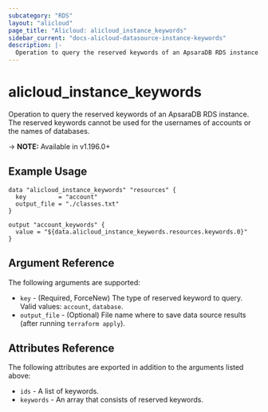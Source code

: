 ```yaml
---
subcategory: "RDS"
layout: "alicloud"
page_title: "Alicloud: alicloud_instance_keywords"
sidebar_current: "docs-alicloud-datasource-instance-keywords"
description: |-
  Operation to query the reserved keywords of an ApsaraDB RDS instance. The reserved keywords cannot be used for the usernames of accounts or the names of databases.
---
```


# alicloud\_instance\_keywords

Operation to query the reserved keywords of an ApsaraDB RDS instance. The reserved keywords cannot be used for the usernames of accounts or the names of databases.

-> **NOTE:** Available in v1.196.0+

## Example Usage

```
data "alicloud_instance_keywords" "resources" {
  key         = "account"
  output_file = "./classes.txt"
}

output "account_keywords" {
  value = "${data.alicloud_instance_keywords.resources.keywords.0}"
}
```

## Argument Reference

The following arguments are supported:

* `key` - (Required, ForceNew) The type of reserved keyword to query. Valid values: `account`, `database`.
* `output_file` - (Optional) File name where to save data source results (after running `terraform apply`).

## Attributes Reference

The following attributes are exported in addition to the arguments listed above:

* `ids` - A list of keywords.
* `keywords` - An array that consists of reserved keywords.